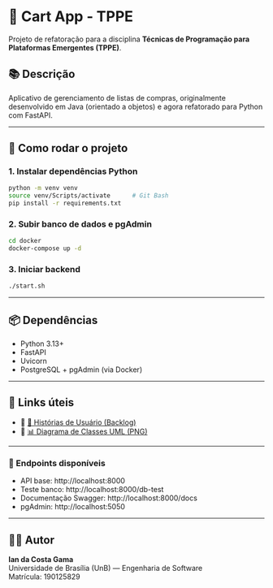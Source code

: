 # 🛒 Cart App - TPPE

Projeto de refatoração para a disciplina **Técnicas de Programação para Plataformas Emergentes (TPPE)**.

## 📚 Descrição

Aplicativo de gerenciamento de listas de compras, originalmente desenvolvido em Java (orientado a objetos) e agora refatorado para Python com FastAPI.


---

## 🧪 Como rodar o projeto

### 1. Instalar dependências Python

```bash
python -m venv venv
source venv/Scripts/activate      # Git Bash
pip install -r requirements.txt
```

### 2. Subir banco de dados e pgAdmin

```bash
cd docker
docker-compose up -d
```

### 3. Iniciar backend

```bash
./start.sh
```

---

## 📦 Dependências

- Python 3.13+
- FastAPI
- Uvicorn
- PostgreSQL + pgAdmin (via Docker)

---

## 🔗 Links úteis

- 🔹 [📄 Histórias de Usuário (Backlog)](./docs/backlog/historias_de_usuario.md)
- 🔹 [📊 Diagrama de Classes UML (PNG)](./docs/uml/diagrama_UML.png)

---

### 🔗 Endpoints disponíveis

- API base: http://localhost:8000
- Teste banco: http://localhost:8000/db-test
- Documentação Swagger: http://localhost:8000/docs
- pgAdmin: http://localhost:5050

---

## 👨‍💻 Autor

**Ian da Costa Gama**  
Universidade de Brasília (UnB) — Engenharia de Software  
Matrícula: 190125829
